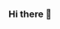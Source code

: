 ### Hi there 👋

<!--
**ryanzillini/ryanzillini** is a ✨ _special_ ✨ repository because its `README.md` (this file) appears on your GitHub profile.

Here are some ideas to get you started:

- 🔭 I’m currently working for Gameblazers as a software engineering intern, working with the executives to deliver the best possible user experience.
- 💻 I’m doing front end and backend work using frameworks and libraries such as NextJS, NextUI, NodeJS, tRPC, Zod, Prisma, and Tailwind.
- 💬 Ask me about my experience as a new graduate who decided to persue a different career path and enrolled in Bloomtech to start my journey as a software engineer
- 🎙️ Talk to me about anything sports, business or coding related
- 📫 How to reach me: ryanzillini@gmail.com
- ⚡ Fun fact: I had the oppurtunity to play hockey with Mark Messier
-->

